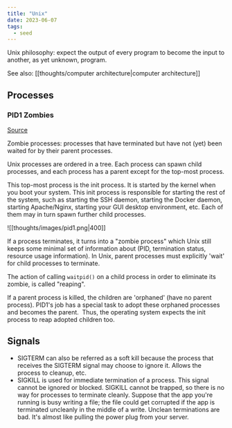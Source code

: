 ```yaml
---
title: "Unix"
date: 2023-06-07
tags:
  - seed
---
```


Unix philosophy: expect the output of every program to become the input to another, as yet unknown, program.

See also: [[thoughts/computer architecture|computer architecture]]

## Processes

### PID1 Zombies

[Source](https://blog.phusion.nl/2015/01/20/docker-and-the-pid-1-zombie-reaping-problem/)

Zombie processes: processes that have terminated but have not (yet) been waited for by their parent processes.

Unix processes are ordered in a tree. Each process can spawn child processes, and each process has a parent except for the top-most process.

This top-most process is the init process. It is started by the kernel when you boot your system. This init process is responsible for starting the rest of the system, such as starting the SSH daemon, starting the Docker daemon, starting Apache/Nginx, starting your GUI desktop environment, etc. Each of them may in turn spawn further child processes.

![[thoughts/images/pid1.png|400]]

If a process terminates, it turns into a "zombie process" which Unix still keeps some minimal set of information about (PID, termination status, resource usage information). In Unix, parent processes must explicitly 'wait' for child processes to terminate.

The action of calling `waitpid()` on a child process in order to eliminate its zombie, is called "reaping".

If a parent process is killed, the children are 'orphaned' (have no parent process). PID1's job has a special task to adopt these orphaned processes and becomes the parent.  Thus, the operating system expects the init process to reap adopted children too.

## Signals

- SIGTERM can also be referred as a soft kill because the process that receives the SIGTERM signal may choose to ignore it. Allows the process to cleanup, etc.
- SIGKILL is used for immediate termination of a process. This signal cannot be ignored or blocked. SIGKILL cannot be trapped, so there is no way for processes to terminate cleanly. Suppose that the app you're running is busy writing a file; the file could get corrupted if the app is terminated uncleanly in the middle of a write. Unclean terminations are bad. It's almost like pulling the power plug from your server.
